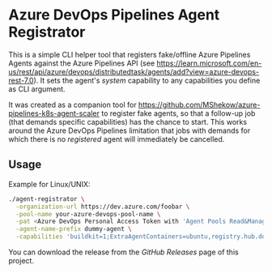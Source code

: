 # Azure DevOps Pipelines Agent Registrator

This is a simple CLI helper tool that registers fake/offline Azure Pipelines Agents against the Azure Pipelines API
(see https://learn.microsoft.com/en-us/rest/api/azure/devops/distributedtask/agents/add?view=azure-devops-rest-7.0).
It sets the agent's _system_ capability to any capabilities you define as CLI argument.

It was created as a companion tool for https://github.com/MShekow/azure-pipelines-k8s-agent-scaler to register fake
agents, so that a follow-up job (that demands specific capabilities) has the chance to start. This works around the
Azure DevOps Pipelines limitation that jobs with demands for which there is no _registered_ agent will immediately be
cancelled.

## Usage

Example for Linux/UNIX:

```bash
./agent-registrator \
  -organization-url https://dev.azure.com/foobar \
  -pool-name your-azure-devops-pool-name \
  -pat <Azure DevOps Personal Access Token with 'Agent Pools Read&Manage' permission> \
  -agent-name-prefix dummy-agent \
  -capabilities 'buildkit=1;ExtraAgentContainers=ubuntu,registry.hub.docker.com/library/ubuntu:22.04,250m,64Mi'
```

You can download the release from the _GitHub Releases_ page of this project.
